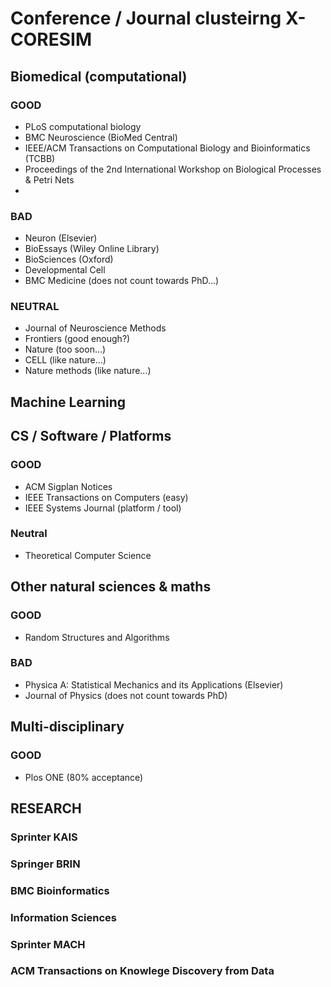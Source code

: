 # Conference / Journal clusteirng X-CORESIM


## Biomedical (computational)

### GOOD

* PLoS computational biology
* BMC Neuroscience (BioMed Central)
* IEEE/ACM Transactions on Computational Biology and Bioinformatics (TCBB)
* Proceedings of the 2nd International Workshop on Biological Processes & Petri Nets
* 

### BAD

* Neuron (Elsevier)
* BioEssays (Wiley Online Library)
* BioSciences (Oxford)
* Developmental Cell
* BMC Medicine (does not count towards PhD...)


### NEUTRAL

* Journal of Neuroscience Methods
* Frontiers (good enough?)
* Nature (too soon...)
* CELL (like nature...)
* Nature methods (like nature...)

## Machine Learning



## CS / Software / Platforms

### GOOD

* ACM Sigplan Notices
* IEEE Transactions on Computers (easy)
* IEEE Systems Journal (platform / tool)

### Neutral

* Theoretical Computer Science


## Other natural sciences & maths

### GOOD

* Random Structures and Algorithms

### BAD

* Physica A: Statistical Mechanics and its Applications (Elsevier)
* Journal of Physics (does not count towards PhD)

## Multi-disciplinary

### GOOD

* Plos ONE (80% acceptance)


## RESEARCH


### Sprinter KAIS


### Springer BRIN


### BMC Bioinformatics


### Information Sciences


### Sprinter MACH


### ACM Transactions on Knowlege Discovery from Data